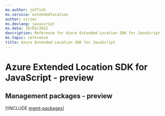 ```yaml
---
ms.author: jeffish
ms.service: extendedlocation
author: xirzec
ms.devlang: javascript
ms.data: 10/03/2022
description: Reference for Azure Extended Location SDK for JavaScript
ms.topic: reference
title: Azure Extended Location SDK for JavaScript
---
```

# Azure Extended Location SDK for JavaScript - preview

## Management packages - preview
[!INCLUDE [mgmt-packages](extended-location-mgmt-index.md)]